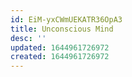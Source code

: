```yaml
---
id: EiM-yxCWmUEKATR36OpA3
title: Unconscious Mind
desc: ''
updated: 1644961726972
created: 1644961726972
---
```


